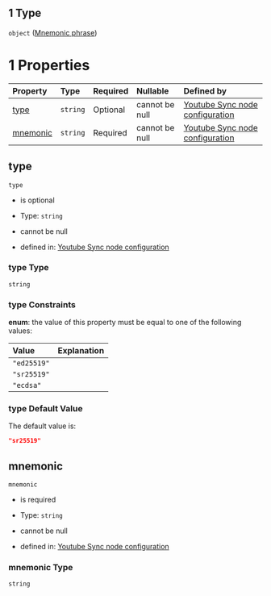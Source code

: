 ## 1 Type

`object` ([Mnemonic phrase](definition-properties-joystream-properties-joystream-channel-collaborator-used-for-syncing-the-content-properties-account-items-oneof-mnemonic-phrase.md))

# 1 Properties

| Property              | Type     | Required | Nullable       | Defined by                                                                                                                                                                                                                                                                                                                                                                     |
| :-------------------- | :------- | :------- | :------------- | :----------------------------------------------------------------------------------------------------------------------------------------------------------------------------------------------------------------------------------------------------------------------------------------------------------------------------------------------------------------------------- |
| [type](#type)         | `string` | Optional | cannot be null | [Youtube Sync node configuration](definition-properties-joystream-properties-joystream-channel-collaborator-used-for-syncing-the-content-properties-account-items-oneof-mnemonic-phrase-properties-type.md "https://joystream.org/schemas/youtube-synch/config#/properties/joystream/properties/channelCollaborator/properties/account/items/oneOf/1/properties/type")         |
| [mnemonic](#mnemonic) | `string` | Required | cannot be null | [Youtube Sync node configuration](definition-properties-joystream-properties-joystream-channel-collaborator-used-for-syncing-the-content-properties-account-items-oneof-mnemonic-phrase-properties-mnemonic.md "https://joystream.org/schemas/youtube-synch/config#/properties/joystream/properties/channelCollaborator/properties/account/items/oneOf/1/properties/mnemonic") |

## type



`type`

*   is optional

*   Type: `string`

*   cannot be null

*   defined in: [Youtube Sync node configuration](definition-properties-joystream-properties-joystream-channel-collaborator-used-for-syncing-the-content-properties-account-items-oneof-mnemonic-phrase-properties-type.md "https://joystream.org/schemas/youtube-synch/config#/properties/joystream/properties/channelCollaborator/properties/account/items/oneOf/1/properties/type")

### type Type

`string`

### type Constraints

**enum**: the value of this property must be equal to one of the following values:

| Value       | Explanation |
| :---------- | :---------- |
| `"ed25519"` |             |
| `"sr25519"` |             |
| `"ecdsa"`   |             |

### type Default Value

The default value is:

```json
"sr25519"
```

## mnemonic



`mnemonic`

*   is required

*   Type: `string`

*   cannot be null

*   defined in: [Youtube Sync node configuration](definition-properties-joystream-properties-joystream-channel-collaborator-used-for-syncing-the-content-properties-account-items-oneof-mnemonic-phrase-properties-mnemonic.md "https://joystream.org/schemas/youtube-synch/config#/properties/joystream/properties/channelCollaborator/properties/account/items/oneOf/1/properties/mnemonic")

### mnemonic Type

`string`
